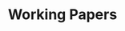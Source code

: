 ---
# An instance of the Pages widget.
# Documentation: https://wowchemy.com/docs/page-builder/
widget: pages

# This file represents a page section.
headless: true

# Order that this section appears on the page.
weight: 20

title: Working Papers
subtitle:

content:
  # Page type to display. E.g. project.
  page_type: working paper

  # Default filter index (e.g. 0 corresponds to the first `filter_button` instance below).
  filter_default: 0
  count: 0
  offset: 0
  order: desc

  # Filter on criteria
  filters:
    publication_type: '3'

design:
  # Toggle between the various page layout types.
  #   1 = List
  #   2 = Compact
  #   3 = Card
  #   4 = Citation
  #   5 = Showcase
  view: 1

  # For Showcase view, flip alternate rows?
  flip_alt_rows: false
---